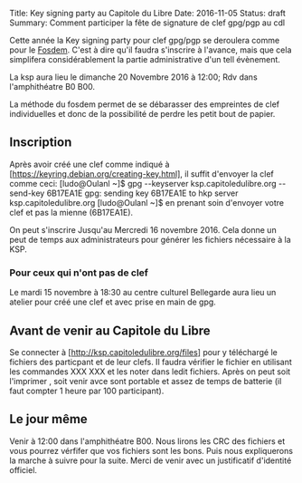 Title: Key signing party au Capitole du Libre
Date: 2016-11-05
Status: draft
Summary: Comment participer la fête de signature de clef gpg/pgp au cdl

Cette année la Key signing party pour clef gpg/pgp se deroulera comme pour le [Fosdem](http://fosdem.org). C'est à dire qu'il faudra s'inscrire à l'avance, mais que cela simplifera considérablement la partie administrative d'un tell évènement.

La ksp aura lieu le dimanche 20 Novembre 2016 à 12:00; Rdv dans l'amphithéatre B0 B00.

La méthode du fosdem permet de se débarasser des empreintes de clef individuelles et donc de la possibilité de perdre les petit bout de papier.

## Inscription

Après avoir créé une clef comme indiqué à [https://keyring.debian.org/creating-key.html], il suffit d'envoyer la clef comme ceci:
	[ludo@Oulanl ~]$ gpg --keyserver ksp.capitoledulibre.org --send-key 6B17EA1E
	gpg: sending key 6B17EA1E to hkp server ksp.capitoledulibre.org
	[ludo@Oulanl ~]$
en prenant soin d'envoyer votre clef et pas la mienne (6B17EA1E).

On peut s'inscrire Jusqu'au Mercredi 16 novembre 2016. Cela donne un peut de temps aux administrateurs pour générer les fichiers nécessaire à la KSP. 

### Pour ceux qui n'ont pas de clef

Le mardi 15 novembre à 18:30 au centre culturel Bellegarde aura lieu un atelier pour créé une clef et avec prise en main de gpg.

## Avant de venir au Capitole du Libre

Se connecter à [http://ksp.capitoledulibre.org/files] pour y téléchargé le fichiers des particpant et de leur clefs.  Il faudra vérifier le fichier en utilisant les commandes XXX XXX et les noter dans ledit fichiers. Après on peut soit l'imprimer , soit venir avce sont portable et assez de temps de batterie (il faut compter 1 heure par 100 participant).

## Le jour même 

Venir à 12:00 dans l'amphithéatre B00. Nous lirons les CRC des fichiers et vous pourrez vérfifer que vos fichiers sont les bons. Puis nous expliquerons la marche à suivre pour la suite. Merci de venir avec un justificatif d'identité officiel.

